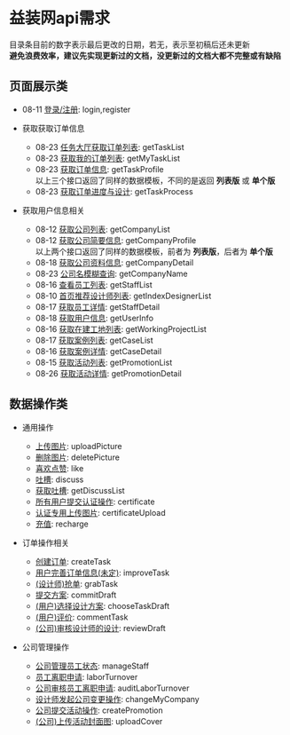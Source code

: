 # 益装网api需求

目录条目前的数字表示最后更改的日期，若无，表示至初稿后还未更新  
**避免浪费效率，建议先实现更新过的文档，没更新过的文档大都不完整或有缺陷**

## 页面展示类

- 08-11 [登录/注册](./api/login.md): login,register

- 获取获取订单信息

  - 08-23 [任务大厅获取订单列表](./api/getTaskList.md): getTaskList
  - 08-23 [获取我的订单列表](./api/getMyTaskList.md): getMyTaskList
  - 08-23 [获取订单信息](./api/getTaskProfile.md): getTaskProfile  
    以上三个接口返回了同样的数据模板，不同的是返回 **列表版** 或 **单个版**
  - 08-23 [获取订单进度与设计](./api/getTaskProcess.md): getTaskProcess
  <!-- - [设计师获取订单进度详情](./api/getDesignerTaskProcess.md): getDesignerTaskProcess -->
  <!-- - [(用户)获取订单设计详情](./api/getTaskDraft.md): getTaskDraft -->
  <!-- - [(公司)查看订单详情](./api/getCompanyTaskDetail.md): getCompanyTaskDetail -->

- 获取用户信息相关

  - 08-12 [获取公司列表](./api/getCompanyList.md): getCompanyList
  - 08-12 [获取公司简要信息](./api/getCompanyProfile.md): getCompanyProfile  
    以上两个接口返回了同样的数据模板，前者为 **列表版**，后者为 **单个版**
  - 08-18 [获取公司资料信息](./api/getCompanyDetail.md): getCompanyDetail
  - 08-23 [公司名模糊查询](./api/getCompanyName.md): getCompanyName
  - 08-16 [查看员工列表](./api/getStaffList.md): getStaffList
  - 08-10 [首页推荐设计师列表](./api/getIndexDesignerList.md): getIndexDesignerList
  - 08-17 [获取员工详情](./api/getStaffDetail.md): getStaffDetail
  - 08-18 [获取用户信息](./api/getUserInfo.md): getUserInfo
  <!-- - [查看工地列表](./api/getCompanyProjectList.md): getCompanyProjectList -->
  - 08-16 [获取在建工地列表](./api/getWorkingProjectList.md): getWorkingProjectList
  - 08-17 [获取案例列表](./api/getCaseList.md): getCaseList
  - 08-16 [获取案例详情](./api/getCaseDetail.md): getCaseDetail
  - 08-15 [获取活动列表](./api/getPromotionList.md): getPromotionList
  - 08-26 [获取活动详情](./api/getPromotionDetail.md): getPromotionDetail

## 数据操作类

- 通用操作

  - [上传图片](./api/uploadPicture.md): uploadPicture
  - [删除图片](./api/deletePicture.md): deletePicture
  - [喜欢点赞](./api/like.md): like
  - [吐槽](./api/discuss.md): discuss
  - [获取吐槽](./api/getDiscussList.md): getDiscussList
  - [所有用户提交认证操作](./api/certificate.md): certificate
  - [认证专用上传图片](./api/certificateUpload.md): certificateUpload
  - [充值](./api/recharge.md): recharge

- 订单操作相关

  - [创建订单](./api/createTask.md): createTask
  - [用户完善订单信息(未定)](./api/improveTask.md): improveTask
  - [(设计师)抢单](./api/grabTask.md): grabTask
  - [提交方案](./api/commitDraft.md): commitDraft
  - [(用户)选择设计方案](./api/chooseTaskDraft.md): chooseTaskDraft
  - [(用户)评价](./api/commentTask.md): commentTask
  - [(公司)审核设计师的设计](./api/reviewDraft.md): reviewDraft

- 公司管理操作

  - [公司管理员工状态](./api/manageStaff.md): manageStaff
  - [员工离职申请](./api/laborTurnover.md): laborTurnover
  - [公司审核员工离职申请](./api/auditLaborTurnover.md): auditLaborTurnover
  - [设计师发起公司变更操作](./api/changeMyCompany.md): changeMyCompany
  - [公司提交活动操作](./api/createPromotion.md): createPromotion
  - [(公司)上传活动封面图](./api/uploadCover.md): uploadCover